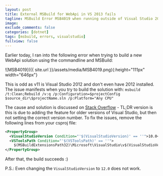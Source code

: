 ```yaml
---
layout: post
title: External MSBuild for WebApi in VS 2013 fails
tagline: MSBuild Error MSB4019 when running outside of Visual Studio 2013
image:
exclude_comments: false
categories: [dotnet]
tags: [msbuild, errors, visualstudio]
fullview: false
---
```


Earlier today, I ran into the following error when trying to build a new WebApi solution using the commandline and MSBuild:

![MSB4019]({{ site.url }}/assets/media/MSB4019.png){:height="111px" width="646px"}

This is odd as v11 is Visual Studio 2012 and don't even have 2012 installed. The issue manifests when you try to build the solution with: `msbuild /t:Clean;Rebuild /v:q /p:Configuration=$projectConfig $source_dir\$projectName.sln /p:Platform="Any CPU"`

The cause and solution is discussed on [Stack Overflow](http://stackoverflow.com/questions/12026754/msbuild-deploy-failing-after-upgrade-to-net-4-5) - TL;DR version is this is due to adding the feature for older versions of Visual Studio, but then not setting the correct version number. To fix the issues, remove the following lines from your csproj file:

~~~ xml
<PropertyGroup>
  <VisualStudioVersion Condition="'$(VisualStudioVersion)' == ''">10.0</VisualStudioVersion>
  <VSToolsPath Condition="'$(VSToolsPath)' == ''">
    $(MSBuildExtensionsPath32)\Microsoft\VisualStudio\v$(VisualStudioVersion)</VSToolsPath>
</PropertyGroup>
~~~

After that, the build succeeds :)

P.S.: Even changing the `VisualStudioVersion` to `12.0` does not work.
